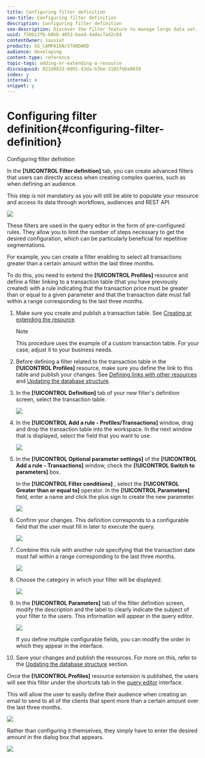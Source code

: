 ```yaml
---
title: Configuring filter definition
seo-title: Configuring filter definition
description: Configuring filter definition
seo-description: Discover the filter feature to manage large data set.
uuid: f50b12f6-b8bb-4053-baa4-4adac7a42c84
contentOwner: sauviat
products: SG_CAMPAIGN/STANDARD
audience: developing
content-type: reference
topic-tags: adding-or-extending-a-resource
discoiquuid: 821d8833-0d91-41da-b3be-3101fb0a8839
index: y
internal: n
snippet: y
---
```


# Configuring filter definition{#configuring-filter-definition}

Configuring filter definition

In the **[!UICONTROL Filter definition]** tab, you can create advanced filters that users can directly access when creating complex queries, such as when defining an audience.

This step is not mandatory as you will still be able to populate your resource and access its data through workflows, audiences and REST API.

![](assets/custom_resource_filter-definition.png)

These filters are used in the query editor in the form of pre-configured rules. They allow you to limit the number of steps necessary to get the desired configuration, which can be particularly beneficial for repetitive segmentations.

For example, you can create a filter enabling to select all transactions greater than a certain amount within the last three months.

To do this, you need to extend the **[!UICONTROL Profiles]** resource and define a filter linking to a transaction table (that you have previously created) with a rule indicating that the transaction price must be greater than or equal to a given parameter and that the transaction date must fall within a range corresponding to the last three months.

1. Make sure you create and publish a transaction table. See [Creating or extending the resource](../../developing/using/creating-or-extending-the-resource.md).

   >[!NOTE]
   >
   >This procedure uses the example of a custom transaction table. For your case, adjust it to your business needs.

1. Before defining a filter related to the transaction table in the **[!UICONTROL Profiles]** resource, make sure you define the link to this table and publish your changes. See [Defining links with other resources](../../developing/using/configuring-the-resource-s-data-structure.md#defining-links-with-other-resources) and [Updating the database structure](../../developing/using/updating-the-database-structure.md).
1. In the **[!UICONTROL Definition]** tab of your new filter's definition screen, select the transaction table.

   ![](assets/custom_resource_filter-definition_example-empty.png)

1. In the **[!UICONTROL Add a rule - Profiles/Transactions]** window, drag and drop the transaction table into the workspace. In the next window that is displayed, select the field that you want to use.

   ![](assets/custom_resource_filter-definition_example-field.png)

1. In the **[!UICONTROL Optional parameter settings]** of the **[!UICONTROL Add a rule - Transactions]** window, check the **[!UICONTROL Switch to parameters]** box.

   In the **[!UICONTROL Filter conditions]** , select the **[!UICONTROL Greater than or equal to]** operator. In the **[!UICONTROL Parameters]** field, enter a name and click the plus sign to create the new parameter.

   ![](assets/custom_resource_filter-definition_example-parameter.png)

1. Confirm your changes. This definition corresponds to a configurable field that the user must fill in later to execute the query.

   ![](assets/custom_resource_filter-definition_ex_edit-rule.png)

1. Combine this rule with another rule specifying that the transaction date must fall within a range corresponding to the last three months.

   ![](assets/custom_resource_filter-definition_example.png)

1. Choose the category in which your filter will be displayed.

   ![](assets/custom_resource_filter-definition_category.png)

1. In the **[!UICONTROL Parameters]** tab of the filter definition screen, modify the description and the label to clearly indicate the subject of your filter to the users. This information will appear in the query editor.

   ![](assets/custom_resource_filter-definition_parameters.png)

   If you define multiple configurable fields, you can modify the order in which they appear in the interface.

1. Save your changes and publish the resources. For more on this, refer to the [Updating the database structure](../../developing/using/updating-the-database-structure.md) section.

Once the **[!UICONTROL Profiles]** resource extension is published, the users will see this filter under the shortcuts tab in the [query editor](../../automating/using/editing-queries.md) interface.

This will allow the user to easily define their audience when creating an email to send to all of the clients that spent more than a certain amount over the last three months.

![](assets/custom_resource_filter-definition_email-audience.png)

Rather than configuring it themselves, they simply have to enter the desired amount in the dialog box that appears.

![](assets/custom_resource_filter-definition_email-audience_filter.png)

